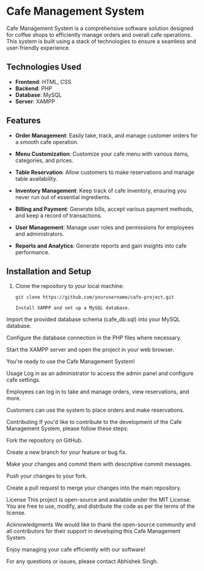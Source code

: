 # Cafe Management System

Cafe Management System is a comprehensive software solution designed for coffee shops to efficiently manage orders and overall cafe operations. This system is built using a stack of technologies to ensure a seamless and user-friendly experience.

## Technologies Used

- **Frontend**: HTML, CSS
- **Backend**: PHP
- **Database**: MySQL
- **Server**: XAMPP

## Features

- **Order Management**: Easily take, track, and manage customer orders for a smooth cafe operation.

- **Menu Customization**: Customize your cafe menu with various items, categories, and prices.

- **Table Reservation**: Allow customers to make reservations and manage table availability.

- **Inventory Management**: Keep track of cafe inventory, ensuring you never run out of essential ingredients.

- **Billing and Payment**: Generate bills, accept various payment methods, and keep a record of transactions.

- **User Management**: Manage user roles and permissions for employees and administrators.

- **Reports and Analytics**: Generate reports and gain insights into cafe performance.

## Installation and Setup

1. Clone the repository to your local machine:

   ```shell
   git clone https://github.com/yourusername/cafe-project.git

   Install XAMPP and set up a MySQL database.

Import the provided database schema (cafe_db.sql) into your MySQL database.

Configure the database connection in the PHP files where necessary.

Start the XAMPP server and open the project in your web browser.

You're ready to use the Cafe Management System!

Usage
Log in as an administrator to access the admin panel and configure cafe settings.

Employees can log in to take and manage orders, view reservations, and more.

Customers can use the system to place orders and make reservations.

Contributing
If you'd like to contribute to the development of the Cafe Management System, please follow these steps:

Fork the repository on GitHub.

Create a new branch for your feature or bug fix.

Make your changes and commit them with descriptive commit messages.

Push your changes to your fork.

Create a pull request to merge your changes into the main repository.

License
This project is open-source and available under the MIT License. You are free to use, modify, and distribute the code as per the terms of the license.

Acknowledgments
We would like to thank the open-source community and all contributors for their support in developing this Cafe Management System.

Enjoy managing your cafe efficiently with our software!

For any questions or issues, please contact Abhishek Singh.

